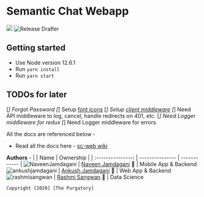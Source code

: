 # Semantic Chat Webapp

<a href="https://codeclimate.com/github/the-purgatory/sc-web/maintainability"><img src="https://api.codeclimate.com/v1/badges/791ddb2b8b13560ed2fa/maintainability" /></a> ![Release Drafter](https://github.com/the-purgatory/sc-web/workflows/Release%20Drafter/badge.svg?branch=master)

## Getting started

- Use Node version 12.6.1
- Run `yarn install`
- Run `yarn start`

## TODOs for later

[*] Forgot Password
[*] Setup [font icons](https://scotch.io/tutorials/using-font-awesome-5-with-react)
[*] Setup [client middleware](https://github.com/erikras/react-redux-universal-hot-example/blob/master/src/redux/middleware/clientMiddleware.js)
[*] Need API middleware to log, cancel, handle redirects on 401, etc.
[*] Need Logger middleware for redux
[*] Need Logger middleware for errors

All the docs are referenced below -

- Read all the docs here - [sc-web wiki](https://github.com/the-purgatory/sc-web/wiki)

**Authors** -
| | Name | Ownership |
| :---------------: | --------------- | ------------ |
![NaveenJamdagani](https://avatars3.githubusercontent.com/u/27627139?s=40&v=4) | [Naveen Jamdagani](https://github.com/NaveenJamdagani) 🐙 | Mobile App & Backend
![ankushjamdagani](https://avatars2.githubusercontent.com/u/13179262?s=40&v=4) | [Ankush Jamdagani](https://github.com/ankushjamdagani) 🐸 | Web App & Backend
![rashmisangwan](https://avatars0.githubusercontent.com/u/27778168?s=40&v=4) | [Rashmi Sangwan](https://github.com/rashmisangwan) 🐼 | Data Science

`Copyright [2020] [The Purgatory]`
